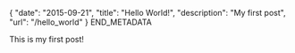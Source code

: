 {
  "date": "2015-09-21",
  "title": "Hello World!",
  "description": "My first post",
  "url": "/hello_world"
}
END_METADATA

This is my first post!

